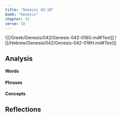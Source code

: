 ```yaml
---
title: "Genesis 42:18"
book: "Genesis"
chapter: 42
verse: 18
---
```

![[/Greek/Genesis/042/Genesis-042-018G.md#Text]]
![[/Hebrew/Genesis/042/Genesis-042-018H.md#Text]]

## Analysis

#### Words

#### Phrases

#### Concepts

## Reflections
